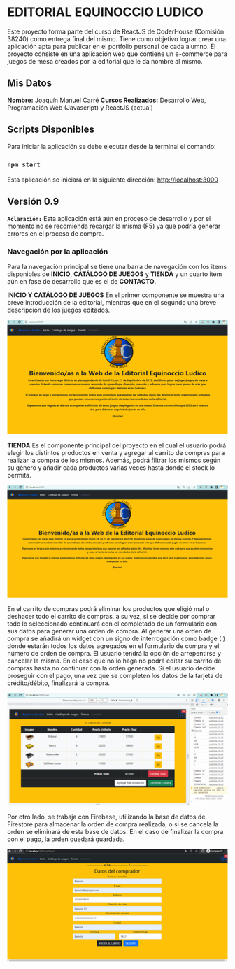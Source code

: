 # EDITORIAL EQUINOCCIO LUDICO

Este proyecto forma parte del curso de ReactJS de CoderHouse (Comisión 38240) como entrega final del mismo. Tiene como objetivo lograr crear una aplicación apta para publicar en el portfolio personal de cada alumno.
El proyecto consiste en una aplicación web que contiene un e-commerce para juegos de mesa creados por la editorial que le da nombre al mismo. 

## Mis Datos
**Nombre:** Joaquín Manuel Carré
**Cursos Realizados:** Desarrollo Web, Programación Web (Javascript) y ReactJS (actual)

## Scripts Disponibles

Para iniciar la aplicación se debe ejecutar desde la terminal el comando:

### `npm start`

Esta aplicación se iniciará en la siguiente dirección:
[http://localhost:3000](http://localhost:3000)

## Versión 0.9
**`Aclaración:`** Esta aplicación está aún en proceso de desarrollo y por el momento no se recomienda recargar la misma (F5) ya que podría generar errores en el proceso de compra.

### Navegación por la aplicación
Para la navegación principal se tiene una barra de navegación con los items disponibles de **INICIO**, **CATÁLOGO DE JUEGOS** y **TIENDA** y un cuarto item aún en fase de desarrollo que es el de **CONTACTO**.

**INICIO Y CATÁLOGO DE JUEGOS**
En el primer componente se muestra una breve introducción de la editorial, mientras que en el segundo una breve descripción de los juegos editados.

![image](./src/images/InicioYCatalogoDeJuegos.gif)

**TIENDA**
Es el componente principal del proyecto en el cual el usuario podrá elegir los distintos productos en venta y agregar al carrito de compras para realizar la compra de los mismos.
Además, podrá filtrar los mismos según su género y añadir cada productos varias veces hasta donde el stock lo permita.

![image](./src/images/AgregadoDeProductosAlCarrito.gif)

En el carrito de compras podrá eliminar los productos que eligió mal o deshacer todo el carrito de compras, a su vez, si se decide por comprar todo lo seleccionado continuará con el completado de un formulario con sus datos para generar una orden de compra.
Al generar una orden de compra se añadirá un widget con un signo de interrogación como badge (!) donde estarán todos los datos agregados en el formulario de compra y el número de orden de compra.
El usuario tendrá la opción de arrepentirse y cancelar la misma. En el caso que no lo haga no podrá editar su carrito de compras hasta no continuar con la orden generada.
Si el usuario decide proseguir con el pago, una vez que se completen los datos de la tarjeta de crédito/débito, finalizará la compra.

![image](./src/images/PagoDeLosProductosAgregados.gif)

Por otro lado, se trabaja con Firebase, utilizando la base de datos de Firestore para almacenar la orden de compra realizada, o si se cancela la orden se eliminará de esta base de datos. En el caso de finalizar la compra con el pago, la orden quedará guardada.

![image](./src/images/EnlaceConFirebase.gif)

